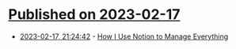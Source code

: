 # [Published on 2023-02-17](index.md)

* [2023-02-17, 21:24:42](https://news.ycombinator.com/item?id=34840769) - [How I Use Notion to Manage Everything](https://notionthings.com/2023/01/18/my-personal-notion-system-tour-sidekick/)
